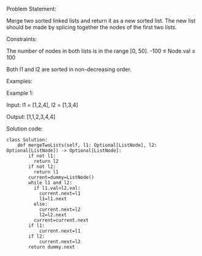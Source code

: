 Problem Statement:

Merge two sorted linked lists and return it as a new sorted list. The new list should be made by splicing together the nodes of the first two lists.

Constraints:

The number of nodes in both lists is in the range [0, 50].
-100 ≤ Node.val ≤ 100

Both l1 and l2 are sorted in non-decreasing order.

Examples:

Example 1:

Input: l1 = [1,2,4], l2 = [1,3,4]

Output: [1,1,2,3,4,4]

Solution code:

    class Solution:
        def mergeTwoLists(self, l1: Optional[ListNode], l2: Optional[ListNode]) -> Optional[ListNode]:
            if not l1:
              return l2
            if not l2:
              return l1
            current=dummy=ListNode()
            while l1 and l2:
              if l1.val<l2.val:
                current.next=l1
                l1=l1.next
              else:
                current.next=l2
                l2=l2.next
              current=current.next
            if l1:
                current.next=l1
            if l2:
                current.next=l2
            return dummy.next

